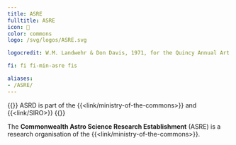 ```yaml
---
title: ASRE
fulltitle: ASRE
icon: 🔬
color: commons
logo: /svg/logos/ASRE.svg

logocredit: W.M. Landwehr & Don Davis, 1971, for the Quincy Annual Art Show

fi: fi fi-min-asre fis

aliases:
- /ASRE/
---
```

{{<note series>}}
 ASRD is part of the {{<link/ministry-of-the-commons>}} and {{<link/SIRO>}}
{{</note>}}

The <span class="fi fi-min-asre fis"></span> **Commonwealth Astro Science Research Establishment** (ASRE) is a research organisation of the {{<link/ministry-of-the-commons>}}.